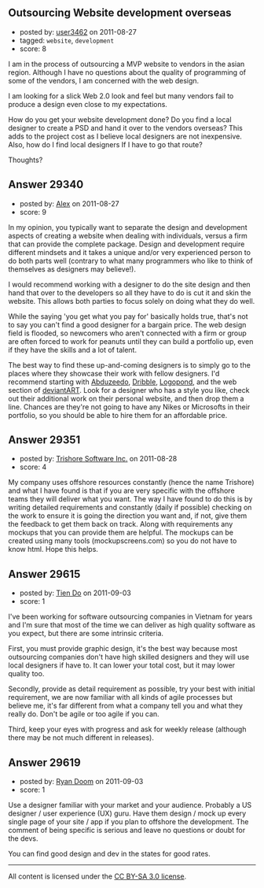 ## Outsourcing Website development overseas

- posted by: [user3462](https://stackexchange.com/users/-1/3462-user3462) on 2011-08-27
- tagged: `website`, `development`
- score: 8

I am in the process of outsourcing a MVP website to vendors in the asian region. Although I have no questions about the quality of programming of some of the vendors, I am concerned with the web design.

I am looking for a slick Web 2.0 look and feel but many vendors fail to produce a design even close to my expectations. 

How do you get your website development done? Do you find a local designer to create a PSD and hand it over to the vendors overseas? This adds to the project cost as I believe local designers are not inexpensive. Also, how do I find local designers If I have to go that route?

Thoughts? 


## Answer 29340

- posted by: [Alex](https://stackexchange.com/users/-1/12744-alex) on 2011-08-27
- score: 9

<p>In my opinion, you typically want to separate the design and development aspects of creating a website when dealing with individuals, versus a firm that can provide the complete package. Design and development require different mindsets and it takes a unique and/or very experienced person to do both parts well (contrary to what many programmers who like to think of themselves as designers may believe!). </p>

<p>I would recommend working with a designer to do the site design and then hand that over to the developers so all they have to do is cut it and skin the website. This allows both parties to focus solely on doing what they do well.</p>

<p>While the saying 'you get what you pay for' basically holds true, that's not to say you can't find a good designer for a bargain price. The web design field is flooded, so newcomers who aren't connected with a firm or group are often forced to work for peanuts until they can build a portfolio up, even if they have the skills and a lot of talent.</p>

<p>The best way to find these up-and-coming designers is to simply go to the places where they showcase their work with fellow designers. I'd recommend starting with <a href="http://abduzeedo.com/" rel="nofollow">Abduzeedo</a>, <a href="http://dribbble.com" rel="nofollow">Dribble</a>, <a href="http://logopond.com/" rel="nofollow">Logopond</a>, and the web section of <a href="http://browse.deviantart.com/designs/web/" rel="nofollow">deviantART</a>. Look for a designer who has a style you like, check out their additional work on their personal website, and then drop them a line. Chances are they're not going to have any Nikes or Microsofts in their portfolio, so you should be able to hire them for an affordable price.</p>



## Answer 29351

- posted by: [Trishore Software Inc.](https://stackexchange.com/users/-1/12879-trishore-software-inc) on 2011-08-28
- score: 4

My company uses offshore resources constantly (hence the name Trishore) and what I have found is that if you are very specific with the offshore teams they will deliver what you want.  The way I have found to do this is by writing detailed requirements and constantly (daily if possible) checking on the work to ensure it is going the direction you want and, if not, give them the feedback to get them back on track.  Along with requirements any mockups that you can provide them are helpful.  The mockups can be created using many tools (mockupscreens.com) so you do not have to know html.  Hope this helps.


## Answer 29615

- posted by: [Tien Do](https://stackexchange.com/users/-1/9267-tien-do) on 2011-09-03
- score: 1

I've been working for software outsourcing companies in Vietnam for years and I'm sure that most of the time we can deliver as high quality software as you expect, but there are some intrinsic criteria.

First, you must provide graphic design, it's the best way because most outsourcing companies don't have high skilled designers and they will use local designers if have to. It can lower your total cost, but it may lower quality too.

Secondly, provide as detail requirement as possible, try your best with initial requirement, we are now familiar with all kinds of agile processes but believe me, it's far different from what a company tell you and what they really do. Don't be agile or too agile if you can.

Third, keep your eyes with progress and ask for weekly release (although there may be not much different in releases).


## Answer 29619

- posted by: [Ryan Doom](https://stackexchange.com/users/-1/5655-ryan-doom) on 2011-09-03
- score: 1

Use a designer familiar with your market and your audience. Probably a US designer / user experience (UX) guru. Have them design / mock up every single page of your site / app if you plan to offshore the development. The comment of being specific is serious and leave no questions or doubt for the devs. 

You can find good design and dev in the states for good rates. 



---

All content is licensed under the [CC BY-SA 3.0 license](https://creativecommons.org/licenses/by-sa/3.0/).
